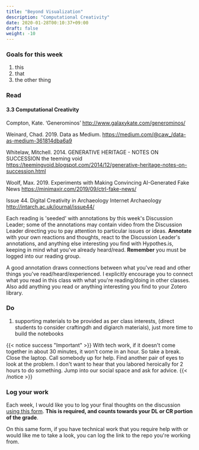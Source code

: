 ```yaml
---
title: "Beyond Visualization"
description: "Computational Creativity"
date: 2020-01-28T00:10:37+09:00
draft: false
weight: -10
---
```



### Goals for this week

1. this
2. that
3. the other thing

### Read

#### 3.3 Computational Creativity

Compton, Kate. ‘Generominos’ http://www.galaxykate.com/generominos/

Weinard, Chad. 2019. Data as Medium. https://medium.com/@caw_/data-as-medium-361814dba6a9

Whitelaw, Mitchell. 2014. GENERATIVE HERITAGE - NOTES ON SUCCESSION the teeming void https://teemingvoid.blogspot.com/2014/12/generative-heritage-notes-on-succession.html

Woolf, Max. 2019. Experiments with Making Convincing AI-Generated Fake News https://minimaxir.com/2019/09/ctrl-fake-news/

Issue 44. Digital Creativity in Archaeology Internet Archaeology http://intarch.ac.uk/journal/issue44/

Each reading is 'seeded' with annotations by this week's Discussion Leader; some of the annotations may contain video from the Discussion Leader directing you to pay attention to particular issues or ideas. **Annotate** with your own reactions and thoughts, react to the Discussion Leader's annotations, and anything else interesting you find with Hypothes.is, keeping in mind what you've already heard/read. **Remember** you must be logged into our reading group.

A good annotation draws connections between what you've read and other things you've read/heard/experienced. I explicitly encourage you to connect what you read in this class with what you're reading/doing in other classes. Also add anything you read or anything interesting you find to your Zotero library.


### Do

1. supporting materials to be provided as per class interests, (direct students to consider craftingdh and digiarch materials), just more time to build the notebooks

{{< notice success "Important" >}} With tech work, if it doesn't come together in about 30 minutes, it won't come in an hour. So take a break. Close the laptop. Call somebody up for help. Find another pair of eyes to look at the problem. I don't want to hear that you labored heroically for 2 hours to do something. Jump into our social space and ask for advice.
{{< /notice >}}

### Log your work

Each week, I would like you to log your final thoughts on the discussion [using this form](https://forms.gle/jg2YzhLrnLMLYSqH7). **This is required, and counts towards your DL or CR portion of the grade**.

On this same form, if you have technical work that you require help with or would like me to take a look, you can log the link to the repo you're working from.
